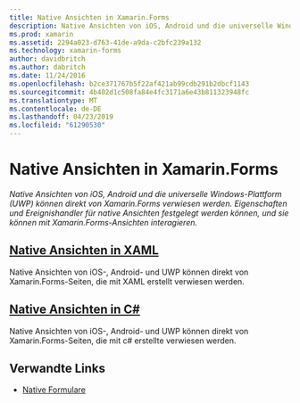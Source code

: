 ```yaml
---
title: Native Ansichten in Xamarin.Forms
description: Native Ansichten von iOS, Android und die universelle Windows-Plattform (UWP) können direkt von Xamarin.Forms verwiesen werden, und sie können mit Xamarin.Forms-Ansichten interagieren.
ms.prod: xamarin
ms.assetid: 2294a023-d763-41de-a9da-c2bfc239a132
ms.technology: xamarin-forms
author: davidbritch
ms.author: dabritch
ms.date: 11/24/2016
ms.openlocfilehash: b2ce371767b5f22af421ab99cdb291b2dbcf1143
ms.sourcegitcommit: 4b402d1c508fa84e4fc3171a6e43b811323948fc
ms.translationtype: MT
ms.contentlocale: de-DE
ms.lasthandoff: 04/23/2019
ms.locfileid: "61290530"
---
```

# <a name="native-views-in-xamarinforms"></a>Native Ansichten in Xamarin.Forms

_Native Ansichten von iOS, Android und die universelle Windows-Plattform (UWP) können direkt von Xamarin.Forms verwiesen werden. Eigenschaften und Ereignishandler für native Ansichten festgelegt werden können, und sie können mit Xamarin.Forms-Ansichten interagieren._

## <a name="native-views-in-xamlxamlmd"></a>[Native Ansichten in XAML](xaml.md)

Native Ansichten von iOS-, Android- und UWP können direkt von Xamarin.Forms-Seiten, die mit XAML erstellt verwiesen werden.

## <a name="native-views-in-ccodemd"></a>[Native Ansichten in C#](code.md)

Native Ansichten von iOS-, Android- und UWP können direkt von Xamarin.Forms-Seiten, die mit c# erstellte verwiesen werden.


## <a name="related-links"></a>Verwandte Links

- [Native Formulare](~/xamarin-forms/platform/native-forms.md)
